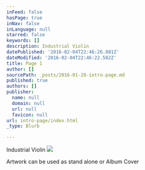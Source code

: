 ```yaml
---
inFeed: false
hasPage: true
inNav: false
inLanguage: null
starred: false
keywords: []
description: Industrial Violin
datePublished: '2016-02-04T22:46:26.081Z'
dateModified: '2016-02-04T22:46:22.582Z'
title: Page 1
author: []
sourcePath: _posts/2016-01-28-intro-page.md
published: true
authors: []
publisher:
  name: null
  domain: null
  url: null
  favicon: null
url: intro-page/index.html
_type: Blurb

---
```

Industrial Violin
![](https://s3-us-west-2.amazonaws.com/the-grid-img/p/c46957a629d587fa900936bc3c5270006e1a37de.png)

Artwork can be used as stand alone or Album Cover